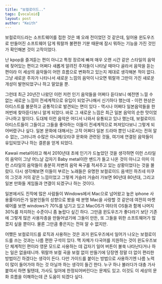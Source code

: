 ```yaml
---
title: "보컬로이드.."
tags: [vocaloid]
layout: post
author: "Keith"
---
```


보컬로이드라는 소프트웨어를 접한 것은 꽤 오래 전이었던 것 같은데, 일어용 윈도우즈로 만들어진 소프트웨어 답게 뭐랄까 불편한 기분 때문에 잠시 뭐하는 기능을 가진 것인가 확인해본 것이 고작이었다.

난 kpop을 즐겨듣는 편이 아니고 특정 장르에 빠져 매우 오랜 시간 같은 스타일의 음악에 젖어있는 편이고 어쩌다 새롭게 알려진 주자들이 나타날 때마다 골라서 음악을 듣는 편이라 이 세상의 음악들이 어떤 흐름으로 변화하고 있는지 제대로 생각해본 적이 없다. 그냥 새로운 주자가 나타나서 새로운 느낌의 음악이 나오면 뭐랄까 그만이 가진 새로운 개성이 발현되었구나 하고 말았을 뿐.

그런데 최근 20년간 나왔던 이런 저런 인기 음악들을 어쩌다 듣다보니 예전엔 느낄 수 없는 새로운 느낌이 전세계적으로 유입이 되었구나해서 신기하다 했는데 - 이런 현상은 아티스트를 불문하고 공통적으로 발견되는 면이 있다 - 역시나 어쩌다 일본음악들을 한꺼번에 찾아듣다보니 알게 되었다. 바로 그 새로운 느낌은 최근 일본 음악의 순한 맛이었구나하고 말이다. 도대체 이런 음악은 어디서 나와서 유통되고 있나 했는데, 보컬로이드 아티스트들이 그들이고 그들을 좋아하는 이들이 전세계적으로 퍼져있다보니 그렇게 되어버렸구나 싶다. 일본 문화에 대해서는 고작 어쩌다 일본 드라마 뿐인 나로서는 전혀 알 수 없는, 그러니까 수많은 아니메/오타쿠 문화와 관련된 것들, 여기에 연결된 음악들이 유입되었구나 하는 결론을 얻게 되었다. 

Kawaii metal이라고 해서 2010년대 초에 인기가 드높았던 것을 생각하면 이런 스타일의 음악이 그냥 어느날 갑자기 Baby metal이란 밴드가 들고 나온 것이 아니고 이미 이런 스타일의 음악들이 충분히 저변의 음악 욕구를 적셔주고 있는 상황이었다는 것을 몰랐다. 다시 생각해보면 이들이 부르는 노래들은 유명한 보컬로이드 음색인 하츠네 미쿠의 그것과 거의 같은 느낌이었고 그렇게 거슬러 거슬러 가보면 90년대 80년대, 그리고 일본 만화들 게임들과 연결이 되겠구나 하는 것이다.

일본에서도 진작에 많은 사람들이 Windows에서 Mac으로 넘어왔고 높은 iphone 사용률이라든가 일본인들의 성향으로 봤을 때 분명 Mac을 사랑할 것 같은데 여전히 마켓 쉐어를 보면 windows가 70%를 넘기고 있고 MacOS가 여타의 OS들과 함께 나머지 30%를 차지하는 수준이니 좀 놀랍다 싶긴 하다. 그만큼 윈도우즈가 좋다라기 보단 기존에 그렇게 많은 사용자층을 만들어냈기에 그들이 만든, 또 그들을 위한 소프트웨어가 많겠지 싶을 뿐이다. 물론 그만큼 좋은지는 전혀 알 수 없지만.

어쨌든 보컬로이드를 로직과 사용하는 것은 과거 윈도우즈에서 일어가 나오는 보컬로이드를 쓰는 것과는 나름 편한 구석이 있다. 맥 자체가 다국어를 지원하는 것이 윈도우즈보단 체계적인 편이라 영문 모드로 사용하는 데 갑자기 일어 버튼이 불쑥 나타난다거나 하는 일은 없을테니까. 뭐랄까 보컬 곡을 보컬 없이 만들기에 당장엔 정말 더 없이 편리한 방법이긴 하겠다는 생각이 든다. 다만 가이드를 붙이는 방법으로 사용하기엔 나름 노력이 많이 들어가야 하는 것 아닐까 하는 생각이 들긴 한다. 누구 하나 불러다가 대충 가사 붙여서 하면 될텐데, 가사도 일어에 한정되어버린다는 문제도 있고. 이것도 이 세상의 문화 흐름을 이해하는데 큰 도움이 되겠다 싶다. 


